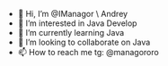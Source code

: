 - 👋 Hi, I’m @IManagor \ Andrey
- 👀 I’m interested in Java Develop
- 🌱 I’m currently learning Java
- 💞️ I’m looking to collaborate on Java 
- 📫 How to reach me tg: @managororo 

<!---
IManagor/IManagor is a ✨ special ✨ repository because its `README.md` (this file) appears on your GitHub profile.
You can click the Preview link to take a look at your changes.
--->
